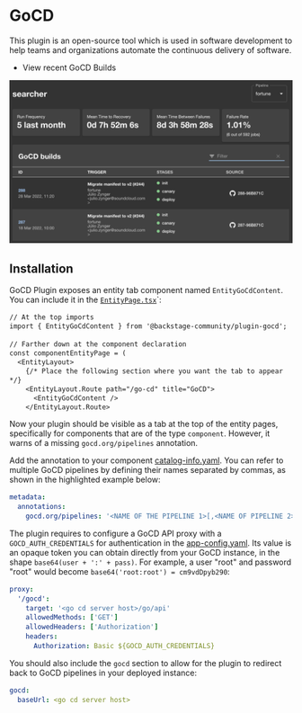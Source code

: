 # GoCD

This plugin is an open-source tool which is used in software development to help teams and organizations automate the continuous delivery of software.

- View recent GoCD Builds

![gocd-builds-card](./docs/gocd-plugin-screenshot.png)

## Installation

GoCD Plugin exposes an entity tab component named `EntityGoCdContent`. You can include it in the
[`EntityPage.tsx`](https://github.com/backstage/backstage/blob/master/packages/app/src/components/catalog/EntityPage.tsx)`:

```tsx
// At the top imports
import { EntityGoCdContent } from '@backstage-community/plugin-gocd';

// Farther down at the component declaration
const componentEntityPage = (
  <EntityLayout>
    {/* Place the following section where you want the tab to appear */}
    <EntityLayout.Route path="/go-cd" title="GoCD">
      <EntityGoCdContent />
    </EntityLayout.Route>
```

Now your plugin should be visible as a tab at the top of the entity pages,
specifically for components that are of the type `component`.
However, it warns of a missing `gocd.org/pipelines` annotation.

Add the annotation to your component [catalog-info.yaml](https://github.com/backstage/backstage/blob/master/catalog-info.yaml). You can refer to multiple GoCD pipelines by defining their names separated by commas, as shown in the highlighted example below:

```yaml
metadata:
  annotations:
    gocd.org/pipelines: '<NAME OF THE PIPELINE 1>[,<NAME OF PIPELINE 2>]'
```

The plugin requires to configure a GoCD API proxy with a `GOCD_AUTH_CREDENTIALS` for authentication in the [app-config.yaml](https://github.com/backstage/backstage/blob/master/app-config.yaml). Its value is an opaque token you can obtain directly from your GoCD instance, in the shape `base64(user + ':' + pass)`. For example, a user "root" and password "root" would become `base64('root:root') = cm9vdDpyb290`:

```yaml
proxy:
  '/gocd':
    target: '<go cd server host>/go/api'
    allowedMethods: ['GET']
    allowedHeaders: ['Authorization']
    headers:
      Authorization: Basic ${GOCD_AUTH_CREDENTIALS}
```

You should also include the `gocd` section to allow for the plugin to redirect back to GoCD pipelines in your deployed instance:

```yaml
gocd:
  baseUrl: <go cd server host>
```
